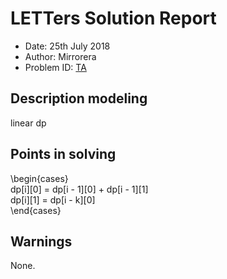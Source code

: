 
# LETTers Solution Report

- Date: 25th July 2018
- Author: Mirrorera
- Problem ID: [TA](https://www.nowcoder.com/acm/contest/140/A)

## Description modeling
linear dp

## Points in solving

\begin{cases}<br>
dp[i][0] = dp[i - 1][0] + dp[i - 1][1]<br>
dp[i][1] = dp[i - k][0]<br>
\end{cases}

## Warnings
None.
